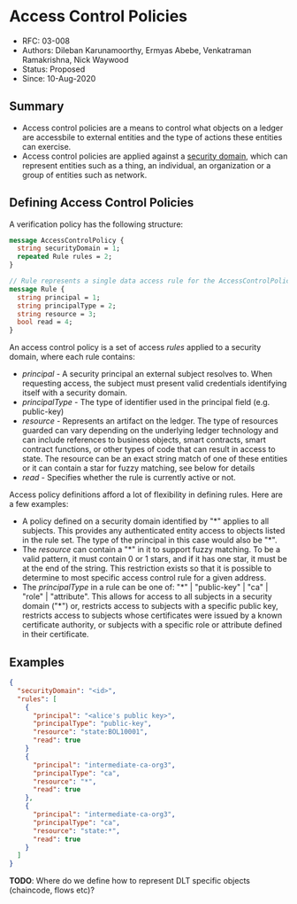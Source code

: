 <!--
 Copyright IBM Corp. All Rights Reserved.

 SPDX-License-Identifier: CC-BY-4.0
 -->
# Access Control Policies

- RFC: 03-008
- Authors: Dileban Karunamoorthy, Ermyas Abebe, Venkatraman Ramakrishna, Nick Waywood
- Status: Proposed
- Since: 10-Aug-2020

## Summary

-   Access control policies are a means to control what objects on a ledger are accessbile to external entities and the type of actions these entities can exercise.
-   Access control policies are applied against a [security domain](../../models/security/security-domains.md), which can represent entities such as a thing, an individual, an organization or a group of entities such as network.

## Defining Access Control Policies

A verification policy has the following structure:

```protobuf
message AccessControlPolicy {
  string securityDomain = 1;
  repeated Rule rules = 2;
}

// Rule represents a single data access rule for the AccessControlPolicy
message Rule {
  string principal = 1;
  string principalType = 2;
  string resource = 3;
  bool read = 4;
}
```

An access control policy is a set of access _rules_ applied to a security domain, where each rule contains:

-   _principal_ - A security principal an external subject resolves to. When requesting access, the subject must present valid credentials identifying itself with a security domain.
-   _principalType_ - The type of identifier used in the principal field (e.g. public-key)
-   _resource_ - Represents an artifact on the ledger. The type of resources guarded can vary depending on the underlying ledger technology and can include references to business objects, smart contracts, smart contract functions, or other types of code that can result in access to state. The resource can be an exact string match of one of these entities or it can contain a star for fuzzy matching, see below for details
-   _read_ - Specifies whether the rule is currently active or not.

Access policy definitions afford a lot of flexibility in defining rules. Here are a few examples:

-   A policy defined on a security domain identified by "\*" applies to all subjects. This provides any authenticated entity access to objects listed in the rule set. The type of the principal in this case would also be "\*".
-   The _resource_ can contain a "\*" in it to support fuzzy matching. To be a valid pattern, it must contain 0 or 1 stars, and if it has one star, it must be at the end of the string. This restriction exists so that it is possible to determine to most specific access control rule for a given address.
-   The _principalType_ in a rule can be one of: "\*" | "public-key" | "ca" | "role" | "attribute". This allows for access to all subjects in a security domain ("\*") or, restricts access to subjects with a specific public key, restricts access to subjects whose certificates were issued by a known certificate authority, or subjects with a specific role or attribute defined in their certificate.

## Examples

```json
{
  "securityDomain": "<id>",
  "rules": [
    {
      "principal": "<alice's public key>",
      "principalType": "public-key",
      "resource": "state:BOL10001",
      "read": true
    }
    {
      "principal": "intermediate-ca-org3",
      "principalType": "ca",
      "resource": "*",
      "read": true
    },
    {
      "principal": "intermediate-ca-org3",
      "principalType": "ca",
      "resource": "state:*",
      "read": true
    }
  ]
}
```

**TODO**: Where do we define how to represent DLT specific objects (chaincode, flows etc)?
